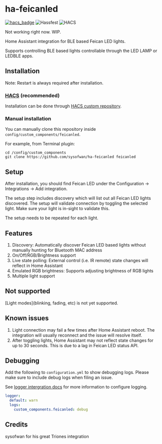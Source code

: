 # ha-feicanled
[![hacs_badge](https://img.shields.io/badge/HACS-Custom-41BDF5.svg)](https://github.com/mbrentini/ha-feicanled)
![Hassfest](https://github.com/mbrentini/ha-feicanled/actions/workflows/hassfest.yaml/badge.svg)
![HACS](https://github.com/mbrentini/ha-feicanled/actions/workflows/hacs.yml/badge.svg)

Not working right now. WIP.

Home Assistant integration for BLE based Feican LED lights.

Supports controlling BLE based lights controllable through the LED LAMP or LEDBLE apps.

## Installation

Note: Restart is always required after installation.

### [HACS](https://hacs.xyz/) (recommended)
Installation can be done through [HACS custom repository](https://hacs.xyz/docs/faq/custom_repositories).

### Manual installation
You can manually clone this repository inside `config/custom_components/feicanled`.

For  example, from Terminal plugin:
```
cd /config/custom_components
git clone https://github.com/sysofwan/ha-feicanled feicanled
```

## Setup
After installation, you should find Feican LED under the Configuration -> Integrations -> Add integration.

The setup step includes discovery which will list out all Feican LED lights discovered. The setup will validate connection by toggling the selected light. Make sure your light is in-sight to validate this.

The setup needs to be repeated for each light.

## Features
1. Discovery: Automatically discover Feican LED based lights without manually hunting for Bluetooth MAC address
2. On/Off/RGB/Brightness support
3. Live state polling: External control (i.e. IR remote) state changes will reflect in Home Assistant
4. Emulated RGB brightness: Supports adjusting brightness of RGB lights
5. Multiple light support

## Not supported
[Light modes](blinking, fading, etc) is not yet supported.

## Known issues
1. Light connection may fail a few times after Home Assistant reboot. The integration will usually reconnect and the issue will resolve itself.
2. After toggling lights, Home Assistant may not reflect state changes for up to 30 seconds. This is due to a lag in Feican LED status API.

## Debugging
Add the following to `configuration.yml` to show debugging logs. Please make sure to include debug logs when filing an issue.

See [logger intergration docs](https://www.home-assistant.io/integrations/logger/) for more information to configure logging.

```yml
logger:
  default: warn
  logs:
    custom_components.feicanled: debug
```

## Credits
sysofwan for his great Triones integration
